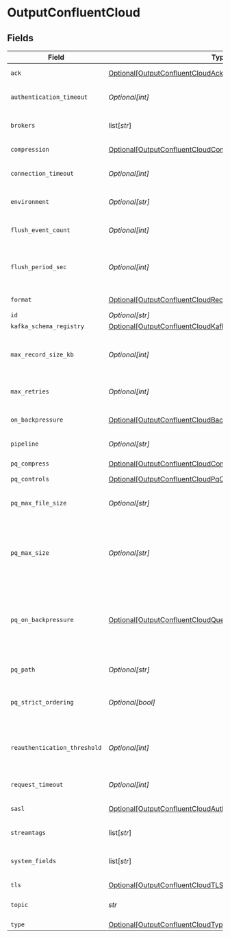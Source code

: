 # OutputConfluentCloud


## Fields

| Field                                                                                                                                                                                                                                            | Type                                                                                                                                                                                                                                             | Required                                                                                                                                                                                                                                         | Description                                                                                                                                                                                                                                      |
| ------------------------------------------------------------------------------------------------------------------------------------------------------------------------------------------------------------------------------------------------ | ------------------------------------------------------------------------------------------------------------------------------------------------------------------------------------------------------------------------------------------------ | ------------------------------------------------------------------------------------------------------------------------------------------------------------------------------------------------------------------------------------------------ | ------------------------------------------------------------------------------------------------------------------------------------------------------------------------------------------------------------------------------------------------ |
| `ack`                                                                                                                                                                                                                                            | [Optional[OutputConfluentCloudAcknowledgments]](../../models/shared/outputconfluentcloudacknowledgments.md)                                                                                                                                      | :heavy_minus_sign:                                                                                                                                                                                                                               | Control the number of required acknowledgments.                                                                                                                                                                                                  |
| `authentication_timeout`                                                                                                                                                                                                                         | *Optional[int]*                                                                                                                                                                                                                                  | :heavy_minus_sign:                                                                                                                                                                                                                               | Maximum time to wait for Kafka to respond to an authentication request                                                                                                                                                                           |
| `brokers`                                                                                                                                                                                                                                        | list[*str*]                                                                                                                                                                                                                                      | :heavy_check_mark:                                                                                                                                                                                                                               | List of Confluent Cloud brokers to connect to, e.g., yourAccount.confluent.cloud:9092.                                                                                                                                                           |
| `compression`                                                                                                                                                                                                                                    | [Optional[OutputConfluentCloudCompression]](../../models/shared/outputconfluentcloudcompression.md)                                                                                                                                              | :heavy_minus_sign:                                                                                                                                                                                                                               | Codec to use to compress the data before sending to Kafka                                                                                                                                                                                        |
| `connection_timeout`                                                                                                                                                                                                                             | *Optional[int]*                                                                                                                                                                                                                                  | :heavy_minus_sign:                                                                                                                                                                                                                               | Maximum time to wait for a connection to complete successfully                                                                                                                                                                                   |
| `environment`                                                                                                                                                                                                                                    | *Optional[str]*                                                                                                                                                                                                                                  | :heavy_minus_sign:                                                                                                                                                                                                                               | Optionally, enable this config only on a specified Git branch. If empty, will be enabled everywhere.                                                                                                                                             |
| `flush_event_count`                                                                                                                                                                                                                              | *Optional[int]*                                                                                                                                                                                                                                  | :heavy_minus_sign:                                                                                                                                                                                                                               | The maximum number of events you want the Destination to allow in a batch before forcing a flush                                                                                                                                                 |
| `flush_period_sec`                                                                                                                                                                                                                               | *Optional[int]*                                                                                                                                                                                                                                  | :heavy_minus_sign:                                                                                                                                                                                                                               | The maximum amount of time you want the Destination to wait before forcing a flush. Shorter intervals tend to result in smaller batches being sent.                                                                                              |
| `format`                                                                                                                                                                                                                                         | [Optional[OutputConfluentCloudRecordDataFormat]](../../models/shared/outputconfluentcloudrecorddataformat.md)                                                                                                                                    | :heavy_minus_sign:                                                                                                                                                                                                                               | Format to use to serialize events before writing to Kafka.                                                                                                                                                                                       |
| `id`                                                                                                                                                                                                                                             | *Optional[str]*                                                                                                                                                                                                                                  | :heavy_minus_sign:                                                                                                                                                                                                                               | Unique ID for this output                                                                                                                                                                                                                        |
| `kafka_schema_registry`                                                                                                                                                                                                                          | [Optional[OutputConfluentCloudKafkaSchemaRegistryAuthentication]](../../models/shared/outputconfluentcloudkafkaschemaregistryauthentication.md)                                                                                                  | :heavy_minus_sign:                                                                                                                                                                                                                               | N/A                                                                                                                                                                                                                                              |
| `max_record_size_kb`                                                                                                                                                                                                                             | *Optional[int]*                                                                                                                                                                                                                                  | :heavy_minus_sign:                                                                                                                                                                                                                               | Maximum size of each record batch before compression. The value must not exceed the Kafka brokers' message.max.bytes setting.                                                                                                                    |
| `max_retries`                                                                                                                                                                                                                                    | *Optional[int]*                                                                                                                                                                                                                                  | :heavy_minus_sign:                                                                                                                                                                                                                               | If messages are failing, you can set the maximum number of retries as high as 100 to prevent loss of data.                                                                                                                                       |
| `on_backpressure`                                                                                                                                                                                                                                | [Optional[OutputConfluentCloudBackpressureBehavior]](../../models/shared/outputconfluentcloudbackpressurebehavior.md)                                                                                                                            | :heavy_minus_sign:                                                                                                                                                                                                                               | Whether to block, drop, or queue events when all receivers are exerting backpressure.                                                                                                                                                            |
| `pipeline`                                                                                                                                                                                                                                       | *Optional[str]*                                                                                                                                                                                                                                  | :heavy_minus_sign:                                                                                                                                                                                                                               | Pipeline to process data before sending out to this output.                                                                                                                                                                                      |
| `pq_compress`                                                                                                                                                                                                                                    | [Optional[OutputConfluentCloudCompression1]](../../models/shared/outputconfluentcloudcompression1.md)                                                                                                                                            | :heavy_minus_sign:                                                                                                                                                                                                                               | Codec to use to compress the persisted data.                                                                                                                                                                                                     |
| `pq_controls`                                                                                                                                                                                                                                    | [Optional[OutputConfluentCloudPqControls]](../../models/shared/outputconfluentcloudpqcontrols.md)                                                                                                                                                | :heavy_minus_sign:                                                                                                                                                                                                                               | N/A                                                                                                                                                                                                                                              |
| `pq_max_file_size`                                                                                                                                                                                                                               | *Optional[str]*                                                                                                                                                                                                                                  | :heavy_minus_sign:                                                                                                                                                                                                                               | The maximum size to store in each queue file before closing and optionally compressing (KB, MB, etc.).                                                                                                                                           |
| `pq_max_size`                                                                                                                                                                                                                                    | *Optional[str]*                                                                                                                                                                                                                                  | :heavy_minus_sign:                                                                                                                                                                                                                               | The maximum amount of disk space the queue is allowed to consume. Once reached, the system stops queueing and applies the fallback Queue-full behavior. Enter a numeral with units of KB, MB, etc.                                               |
| `pq_on_backpressure`                                                                                                                                                                                                                             | [Optional[OutputConfluentCloudQueueFullBehavior]](../../models/shared/outputconfluentcloudqueuefullbehavior.md)                                                                                                                                  | :heavy_minus_sign:                                                                                                                                                                                                                               | Whether to block or drop events when the queue is exerting backpressure (full capacity or low disk). 'Block' is the same behavior as non-PQ blocking. 'Drop new data' throws away incoming data, while leaving the contents of the PQ unchanged. |
| `pq_path`                                                                                                                                                                                                                                        | *Optional[str]*                                                                                                                                                                                                                                  | :heavy_minus_sign:                                                                                                                                                                                                                               | The location for the persistent queue files. To this field's value, the system will append: /<worker-id>/<output-id>.                                                                                                                            |
| `pq_strict_ordering`                                                                                                                                                                                                                             | *Optional[bool]*                                                                                                                                                                                                                                 | :heavy_minus_sign:                                                                                                                                                                                                                               | Toggle this off to forward new events to receiver(s) before queue is flushed. Otherwise, default drain behavior is FIFO (first in, first out).                                                                                                   |
| `reauthentication_threshold`                                                                                                                                                                                                                     | *Optional[int]*                                                                                                                                                                                                                                  | :heavy_minus_sign:                                                                                                                                                                                                                               | Specifies a time window during which @{product} can reauthenticate if needed. Creates the window measuring backwards from the moment when credentials are set to expire.                                                                         |
| `request_timeout`                                                                                                                                                                                                                                | *Optional[int]*                                                                                                                                                                                                                                  | :heavy_minus_sign:                                                                                                                                                                                                                               | Maximum time to wait for Kafka to respond to a request                                                                                                                                                                                           |
| `sasl`                                                                                                                                                                                                                                           | [Optional[OutputConfluentCloudAuthentication]](../../models/shared/outputconfluentcloudauthentication.md)                                                                                                                                        | :heavy_minus_sign:                                                                                                                                                                                                                               | Authentication parameters to use when connecting to brokers. Using TLS is highly recommended.                                                                                                                                                    |
| `streamtags`                                                                                                                                                                                                                                     | list[*str*]                                                                                                                                                                                                                                      | :heavy_minus_sign:                                                                                                                                                                                                                               | Add tags for filtering and grouping in @{product}.                                                                                                                                                                                               |
| `system_fields`                                                                                                                                                                                                                                  | list[*str*]                                                                                                                                                                                                                                      | :heavy_minus_sign:                                                                                                                                                                                                                               | Set of fields to automatically add to events using this output. E.g.: cribl_pipe, c*. Wildcards supported.                                                                                                                                       |
| `tls`                                                                                                                                                                                                                                            | [Optional[OutputConfluentCloudTLSSettingsClientSide]](../../models/shared/outputconfluentcloudtlssettingsclientside.md)                                                                                                                          | :heavy_minus_sign:                                                                                                                                                                                                                               | N/A                                                                                                                                                                                                                                              |
| `topic`                                                                                                                                                                                                                                          | *str*                                                                                                                                                                                                                                            | :heavy_check_mark:                                                                                                                                                                                                                               | The topic to publish events to. Can be overridden using the __topicOut field.                                                                                                                                                                    |
| `type`                                                                                                                                                                                                                                           | [Optional[OutputConfluentCloudType]](../../models/shared/outputconfluentcloudtype.md)                                                                                                                                                            | :heavy_minus_sign:                                                                                                                                                                                                                               | N/A                                                                                                                                                                                                                                              |